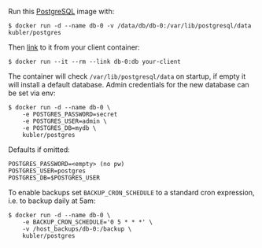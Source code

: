Run this [PostgreSQL][] image with:

    $ docker run -d --name db-0 -v /data/db/db-0:/var/lib/postgresql/data kubler/postgres

Then [link][linking] to it from your client container:

    $ docker run --it --rm --link db-0:db your-client

The container will check `/var/lib/postgresql/data` on startup, if empty it will install a default database.
Admin credentials for the new database can be set via env:

    $ docker run -d --name db-0 \
        -e POSTGRES_PASSWORD=secret
        -e POSTGRES_USER=admin \
        -e POSTGRES_DB=mydb \
        kubler/postgres

Defaults if omitted:

    POSTGRES_PASSWORD=<empty> (no pw)
    POSTGRES_USER=postgres
    POSTGRES_DB=$POSTGRES_USER

To enable backups set `BACKUP_CRON_SCHEDULE` to a standard cron expression, i.e. to backup daily at 5am:

    $ docker run -d --name db-0 \
        -e BACKUP_CRON_SCHEDULE='0 5 * * *' \
        -v /host_backups/db-0:/backup \
        kubler/postgres

[PostgreSQL]: http://www.postgresql.org/
[linking]: http://docs.docker.io/en/latest/use/port_redirection/#linking-a-container
